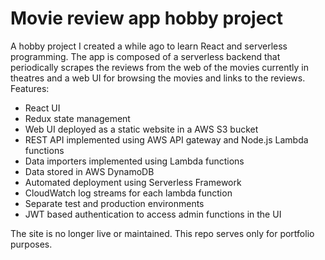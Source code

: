 # Movie review app hobby project

A hobby project I created a while ago to learn React and serverless programming. The app is composed of a serverless backend that periodically scrapes the reviews from the web of the movies currently in theatres and a web UI for browsing the movies and links to the reviews. Features:

* React UI
* Redux state management
* Web UI deployed as a static website in a AWS S3 bucket
* REST API implemented using AWS API gateway and Node.js Lambda functions
* Data importers implemented using Lambda functions
* Data stored in AWS DynamoDB
* Automated deployment using Serverless Framework
* CloudWatch log streams for each lambda function
* Separate test and production environments
* JWT based authentication to access admin functions in the UI

The site is no longer live or maintained. This repo serves only for portfolio purposes.
